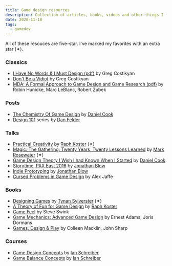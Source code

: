 ```yaml
---
title: Game design resources
description: Collection of articles, books, videos and other things I found useful.
date: 2020-11-18
tags:
  - gamedev
---
```


All of these resouces are five-star. I've marked my favorites with an extra star (✦).

### Classics

- [I Have No Words & I Must Design (pdf)](http://www.costik.com/nowords2002.pdf) by Greg Costikyan
- [Don't Be a Vidiot](http://www.costik.com/vidiot.html) by Greg Costikyan
- [MDA: A Formal Approach to Game Design and Game Research (pdf)](https://www.cs.northwestern.edu/~hunicke/MDA.pdf) by Robin Hunicke, Marc LeBlanc, Robert Zubek

### Posts

- [The Chemistry Of Game Design](https://www.gamasutra.com/view/feature/1524/the_chemistry_of_game_design.php) by [Daniel Cook](https://twitter.com/danctheduck)
- [Design 101](https://www.gamasutra.com/blogs/DanFelder/20150413/240853/Design_101_Design_Goals.php) series by [Dan Felder](https://twitter.com/DesignerDanF)

### Talks

- [Practical Creativity](https://www.youtube.com/watch?v=zyVTxGpEO30) by [Raph Koster](https://twitter.com/raphkoster) (✦)
- [Magic: The Gathering: Twenty Years, Twenty Lessons Learned](https://youtu.be/QHHg99hwQGY) by [Mark Rosewater](https://en.wikipedia.org/wiki/Mark_Rosewater) (✦)
- [Game Design Theory I Wish I had Known When I Started](https://youtu.be/qwPe3OHR04c) by [Daniel Cook](http://www.lostgarden.com/)
- [Storytime, PAX East 2016](https://youtu.be/UwBl7Rnkt78) by [Jonathan Blow](https://twitter.com/jonathan_blow)
- [Indie Prototyping](https://youtu.be/ISutk1mauPM) by [Jonathan Blow](https://twitter.com/jonathan_blow)
- [Cursed Problems in Game Design](https://youtu.be/8uE6-vIi1rQ) by Alex Jaffe

### Books

- [Designing Games](https://tynansylvester.com/book/) by [Tynan Sylverster](https://twitter.com/TynanSylvester) (✦)
- [A Theory of Fun for Game Design](https://www.theoryoffun.com) by [Raph Koster](https://twitter.com/raphkoster)
- [Game Feel](http://www.game-feel.com) by Steve Swink
- [Game Mechanics: Advanced Game Design](https://www.goodreads.com/book/show/13705461-game-mechanics) by Ernest Adams, Joris Dormans
- [Games, Design & Play](http://www.gamesdesignandplay.com/) by Colleen Macklin, John Sharp

### Courses

- [Game Design Concepts](https://gamedesignconcepts.wordpress.com) by [Ian Schreiber](https://twitter.com/IanSchreiber)
- [Game Balance Concepts](https://gamebalanceconcepts.wordpress.com) by [Ian Schreiber](https://twitter.com/IanSchreiber)

